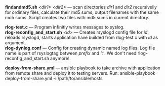 <b>findandmd5.sh</b> <i>&lt;dir1&gt;</i> <i>&lt;dir2&gt;</i> &mdash; scan directories <i>dir1</i> and <i>dir2</i> recursivelly for ordinary files, calculate their md5 sums, output filenames with the same md5 sums. Script creates two files with md5 sums in current directory.

<b>rlog-test.c</b> &mdash; Program infinitly writes messages to syslog.<br>
<b>rlog-reconfig_and_start.sh</b> <i>&lt;id&gt;</i> &mdash; Creates rsyslogd config file for <i>id</i>, reloads rsyslogd, starts application have builded from rlog-test.c with <i>id</i> as argument.<br>
<b>rlog-dynlog.conf</b> &mdash; Config for creating dynamic named log files. Log file name is part of rsyslogtag between <i>prefix</i> and <i>':'</i>. We don't need rlog-reconfig_and_start.sh anymore!

<b>deploy-from-share.yml</b> &mdash; ansible playbook to take archive with application from remote share and deploy it to testing servers. Run: ansible-playbook deploy-from-share.yml -i /path/to/ansible/hosts
